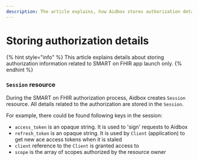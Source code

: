 ```yaml
---
description: The article explains, how Aidbox stores authorization details
---
```


# Storing authorization details

{% hint style="info" %}
This article explains details about storing authorization information related to SMART on FHIR app launch only.
{% endhint %}

### `Session` resource

During the SMART on FHIR authorization process, Aidbox creates `Session` resource. All details related to the authorization are stored in the `Session`.

For example, there could be found following keys in the session:

* `access_token` is an opaque string. It is used to 'sign' requests to Aidbox
* `refresh_token` is an opaque string. It is used by `Client` (application) to get new ace access tokens when it is staled
* `client` reference to the `Client` is granted access to
* `scope` is the array of scopes authorized by the resource owner
